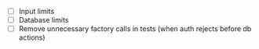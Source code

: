 -   [ ] Input limits
-   [ ] Database limits
-   [ ] Remove unnecessary factory calls in tests (when auth rejects before db actions)
